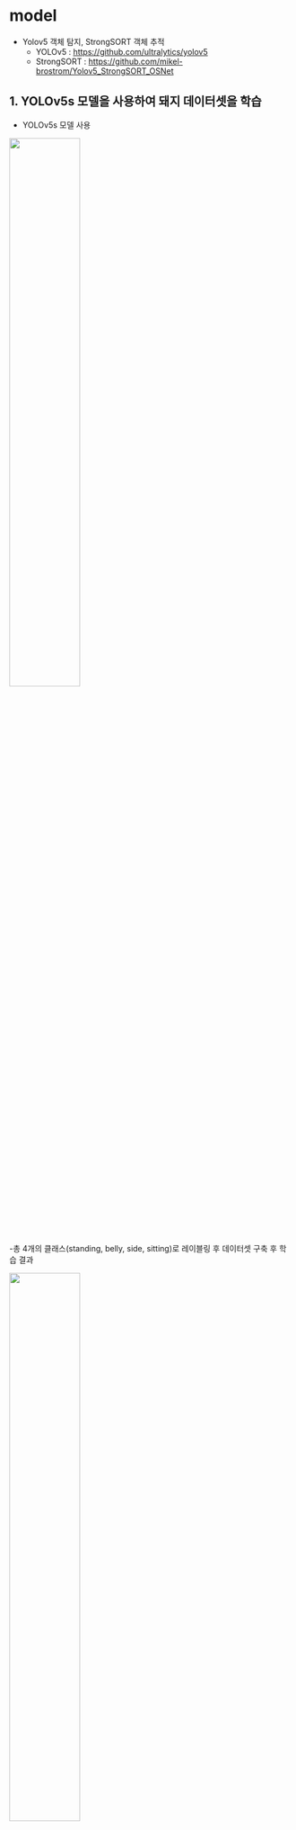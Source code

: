 # model
- Yolov5 객체 탐지, StrongSORT 객체 추적 
    - YOLOv5 : <https://github.com/ultralytics/yolov5>
    - StrongSORT : <https://github.com/mikel-brostrom/Yolov5_StrongSORT_OSNet>

## 1. YOLOv5s 모델을 사용하여 돼지 데이터셋을 학습
- YOLOv5s 모델 사용
<img src ="https://user-images.githubusercontent.com/102698011/206202341-b8763b23-5c4f-4fd9-9af1-843eb3ef4bb1.PNG" width="50%" height="50%">

-총 4개의 클래스(standing, belly, side, sitting)로 레이블링 후 데이터셋 구축 후 학습 결과

<img src ="https://user-images.githubusercontent.com/102698011/206209424-d3d6d88c-dee4-47ba-8dd9-6069ea697319.PNG" width="50%" height="50%">


## 2. StrongSort 활용하여 ID,Distance 구하기

**track.py**
- track.py에 전프레임과 현재프레임의 ID의 Distance 구함

```python
def distance_frames(prev_bbox, cur_bbox):
    prev_x = (prev_bbox[0]+prev_bbox[2])/2
    prev_y = (prev_bbox[3]+prev_bbox[1])/2

    cur_x = (cur_bbox[0]+cur_bbox[2])/2
    cur_y = (cur_bbox[3]+cur_bbox[1])/2
    dist = math.sqrt(math.pow(prev_x - cur_x, 2) + math.pow(prev_y - cur_y, 2))
    return dist
```

- ID와 Distance를 딕셔너리 형태로 변환하여 저장
```python
 if frame_idx >= 1 and id in prev:
                            dist = distance_frames(prev[id], cur[id])

                            if id not in dist_dict:
                               dist_dict[id] = dist
                            else:
                               dist_dict[id] +=dist
```
## 3. 모델 실행법
- 학습을 통한 완성된 모델이 필요

### 3-1. 객체 탐지(detection) 실행
**detect.py**
```
python detect.py --conf-thres  --iou-thres  --source --weights --agnostic-nms
```
###### --source : 영상,이미지의 주소
###### --weights : 학습을 통해 만들어진 best.pt
###### --iou-thres : iou 임계치 (NMS에 대한)
###### --conf-thres : conf 임계치 (NMS에 대한)
###### --agnostic-nms : 객체의 바운딩 박스만을 찾고 싶을때 사용


### 3-2. 객체 추적(tracking) 실행
**main.py**
```
python main.py --source  --yolo_model  --agnostic-nms --show-browser
```
###### --source : 영상의 주소
###### --yolo_model : 완성된 모델의 경로
###### --show-browser : flask를 통해 웹으로 전송  



